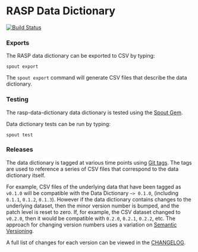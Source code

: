 RASP Data Dictionary
======================

[![Build Status](https://app.travis-ci.com/nsrr/rasp-data-dictionary.svg?branch=master)](https://app.travis-ci.com/nsrr/rasp-data-dictionary)

### Exports

The RASP data dictionary can be exported to CSV by typing:

```
spout export
```

The `spout export` command will generate CSV files that describe the data
dictionary.


### Testing

The rasp-data-dictionary data dictionary is tested using the
[Spout Gem](https://github.com/sleepepi/spout).

Data dictionary tests can be run by typing:

```
spout test
```


### Releases

The data dictionary is tagged at various time points using
[Git tags](http://git-scm.com/book/en/Git-Basics-Tagging). The tags are used to
reference a series of CSV files that correspond to the data dictionary itself.

For example, CSV files of the underlying data that have been tagged as `v0.1.0`
will be compatible with the Data Dictionary `~> 0.1.0`,
(including `0.1.1`, `0.1.2`, `0.1.3`). However if the data dictionary contains
changes to the underlying dataset, then the minor version number is bumped, and
the patch level is reset to zero. If, for example, the CSV dataset changed to
`v0.2.0`, then it would be compatible with `0.2.0`, `0.2.1`, `0.2.2`, etc. The
approach for changing version numbers uses a variation on
[Semantic Versioning](http://semver.org).

A full list of changes for each version can be viewed in the
[CHANGELOG](https://github.com/<REPOSITORY>/rasp-data-dictionary-data-dictionary/blob/master/CHANGELOG.md).
